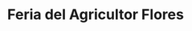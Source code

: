 ---
title: "Feria del Agricultor Flores"
url: /san-joaquin/feria-del-agricultor-flores/
shop: Supermarkt
---